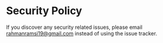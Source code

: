 # Security Policy

If you discover any security related issues, please email rahmanramsi19@gmail.com instead of using the issue tracker.
